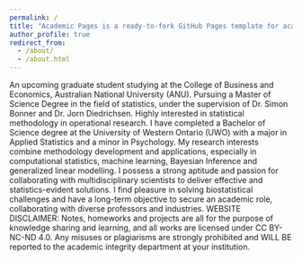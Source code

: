 ```yaml
---
permalink: /
title: "Academic Pages is a ready-to-fork GitHub Pages template for academic personal websites"
author_profile: true
redirect_from: 
  - /about/
  - /about.html
---
```


An upcoming graduate student studying at the College of Business and Economics, Australian National University (ANU). Pursuing a Master of Science Degree in the field of statistics, under the supervision of Dr. Simon Bonner and Dr. Jorn Diedrichsen. Highly interested in statistical methodology in operational research. I have completed a Bachelor of Science degree at the University of Western Ontario (UWO) with a major in Applied Statistics and a minor in Psychology. My research interests combine methodology development and applications, especially in computational statistics, machine learning, Bayesian Inference and generalized linear modelling. I possess a strong aptitude and passion for collaborating with multidisciplinary scientists to deliver effective and statistics-evident solutions. I find pleasure in solving biostatistical challenges and have a long-term objective to secure an academic role, collaborating with diverse professors and industries. WEBSITE DISCLAIMER: Notes, homeworks and projects are all for the purpose of knowledge sharing and learning, and all works are licensed under CC BY-NC-ND 4.0. Any misuses or plagiarisms are strongly prohibited and WILL BE reported to the academic integrity department at your institution.
